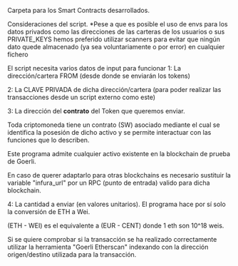 Carpeta para los Smart Contracts desarrollados.

Consideraciones del script.
*Pese a que es posible el uso de envs para los datos privados como las direcciones de las carteras de los usuarios o sus PRIVATE_KEYS hemos preferido utilizar scanners para evitar que ningún dato quede almacenado (ya sea voluntariamente o por error) en cualquier fichero

El script necesita varios datos de input para funcionar
1: La dirección/cartera FROM (desde donde se enviarán los tokens)

2: La CLAVE PRIVADA de dicha dirección/cartera (para poder realizar las transacciones desde un script externo como este)

3: La dirección del **contrato** del Token que queremos enviar.

Toda criptomoneda tiene un contrato (SW) asociado mediante el cual se identifica la posesión de dicho activo y se permite interactuar con las funciones que lo describen.

Este programa admite cualquier activo existente en la blockchain de prueba de Goerli. 

En caso de querer adaptarlo para otras blockchains es necesario sustituir la variable "infura_url" por un RPC (punto de entrada) valido para dicha blockchain.


4: La cantidad a enviar (en valores unitarios). El programa hace por sí solo la conversión de ETH a Wei. 

(ETH - WEI) es el equivalente a (EUR - CENT) donde 1 eth son 10^18 weis.


Si se quiere comprobar si la transacción se ha realizado correctamente utilizar la herramienta "Goerli Etherscan" indexando con la dirección origen/destino utilizada para la transacción. 


